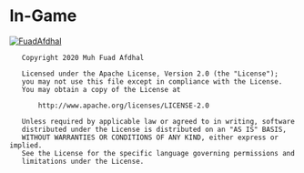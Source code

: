 # In-Game
[![FuadAfdhal](https://circleci.com/gh/Fuadafdhal/In-Game.svg?style=svg)](https://app.circleci.com/pipelines/github/Fuadafdhal/In-Game)


```
   Copyright 2020 Muh Fuad Afdhal

   Licensed under the Apache License, Version 2.0 (the "License");
   you may not use this file except in compliance with the License.
   You may obtain a copy of the License at

       http://www.apache.org/licenses/LICENSE-2.0

   Unless required by applicable law or agreed to in writing, software
   distributed under the License is distributed on an "AS IS" BASIS,
   WITHOUT WARRANTIES OR CONDITIONS OF ANY KIND, either express or implied.
   See the License for the specific language governing permissions and
   limitations under the License.
```

